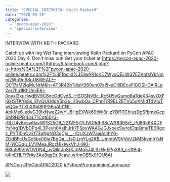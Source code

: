 ```yaml
---
title: "SPECIAL INTERVIEW: Keith Packard"
date: "2020-09-20"
categories: 
  - "pycon-apac-2020"
  - "special-interview"
---
```


INTERVIEW WITH KEITH PACKARD.

Catch up with Ing Wei Tang interviewing Keith Packard on PyCon APAC 2020 Day 4. Don't miss out! Get your ticket at [https://pycon-apac-2020-online.peatix.com/](https://l.facebook.com/l.php?u=https%3A%2F%2Fpycon-apac-2020-online.peatix.com%2F%3Ffbclid%3DIwAR1cKD7WyxQELWG7EZKofslYkNmm2W-i9q68oU8WEALE-QC17sM2IgMuNtM&h=AT3R42bTdlsH360en07aI5keOIllDEceFlGOSHDAiRLp2or7hu1IKhUmiEKi-0nyxI3xuHwdBV9C6qcOdCydS_iHSOSNVBc_Rc5U5vQumq8aTdeX34svOXFl9xtSTKYeSs_EfvQUUddV5p3b_KSwbQa_CPhnTjR9BL2ETVu5oXMldTdVtuTwQQqPTXhX9bI8RPX6uAhI1Nf-AbkMe6_edvG39IxNweZ2wYU8HgEXWk69tWi6r_zYBf1I1ChiuzDgSfbmeGcpSM9HiPB1LaL71Cqt60rG-r9LD4yBcsw9avWPS25G6_221VFSj1YJVG9dfjBScW3B393rE_Pd8Rk6KXDFYsNrg1DVbDPp4L3Pevh0XsIhJrk7FSpyWAAGJGJxoexSwrotDtpQmeTE09gqz_PYTl0nOv2f73qNgNO3gCjo__-rOUXJW7aajALthY6-ZDdBFcUsGc5bx00iu7BgQa_Lfs0jLmYLg2KB_UmmbV9VVoV2kM5kvmh7sNM-YjCGqu_LVVMeaJRgzHixIwkVhJ-9KI-68fa58iVhVOVDN4_uvQiktJnStXJbMo5J4LtIzHgEPgX83_cs1tBi4-k4inEHLFf7rAy3Au8qgEsl9caw_wKmOB5k01QU6A)

[#PyCon](https://www.facebook.com/hashtag/pycon?source=feed_text&epa=HASHTAG&__xts__%5B0%5D=68.ARDI0qgw3e5Kb4X9QGkrE5_jlkxQW52g82uJ_A-AC3DLxv-GnybV3YQSEdnnUd58-NhAVkyovfyLcXTOQ2OrxZlQo48_PCTw_fhYXPjqhemX4c65VK6qc3mh586cax1cLlZDq9kgUroE2etDL4e7xtQbYePf-L0BU7sFaTco9YzxrXp72G1SpxixBpyTEQneW9zTyFzQ1ZB3TllfEPaeKJaBSlBYoYCAbw7yqymFx8Cr511edLFyNc8m5pXDYB63ZtDttr6uS1oRCzhApIxxYgYRvfBuahLl40kSIbEq325Snme1la2AzRI2iDyI0zVWutmvPMcpANsi0PxG1l2hjJ0&__tn__=%2ANK-R) [#PyConAPAC2020](https://www.facebook.com/hashtag/pyconapac2020?source=feed_text&epa=HASHTAG&__xts__%5B0%5D=68.ARDI0qgw3e5Kb4X9QGkrE5_jlkxQW52g82uJ_A-AC3DLxv-GnybV3YQSEdnnUd58-NhAVkyovfyLcXTOQ2OrxZlQo48_PCTw_fhYXPjqhemX4c65VK6qc3mh586cax1cLlZDq9kgUroE2etDL4e7xtQbYePf-L0BU7sFaTco9YzxrXp72G1SpxixBpyTEQneW9zTyFzQ1ZB3TllfEPaeKJaBSlBYoYCAbw7yqymFx8Cr511edLFyNc8m5pXDYB63ZtDttr6uS1oRCzhApIxxYgYRvfBuahLl40kSIbEq325Snme1la2AzRI2iDyI0zVWutmvPMcpANsi0PxG1l2hjJ0&__tn__=%2ANK-R) [#PythonProgrammingLanguage](https://www.facebook.com/hashtag/pythonprogramminglanguage?source=feed_text&epa=HASHTAG&__xts__%5B0%5D=68.ARDI0qgw3e5Kb4X9QGkrE5_jlkxQW52g82uJ_A-AC3DLxv-GnybV3YQSEdnnUd58-NhAVkyovfyLcXTOQ2OrxZlQo48_PCTw_fhYXPjqhemX4c65VK6qc3mh586cax1cLlZDq9kgUroE2etDL4e7xtQbYePf-L0BU7sFaTco9YzxrXp72G1SpxixBpyTEQneW9zTyFzQ1ZB3TllfEPaeKJaBSlBYoYCAbw7yqymFx8Cr511edLFyNc8m5pXDYB63ZtDttr6uS1oRCzhApIxxYgYRvfBuahLl40kSIbEq325Snme1la2AzRI2iDyI0zVWutmvPMcpANsi0PxG1l2hjJ0&__tn__=%2ANK-R)

![](https://pyconmy.files.wordpress.com/2020/09/20th-1115-1200-interview-with-keith.png?w=1024)
